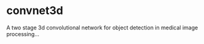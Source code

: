 # convnet3d
A two stage 3d convolutional network for object detection in medical image processing...
